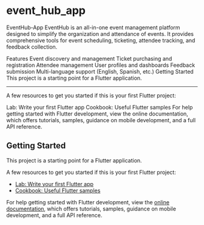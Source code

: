 # event_hub_app


EventHub-App
EventHub is an all-in-one event management platform designed to simplify the organization and attendance of events. It provides comprehensive tools for event scheduling, ticketing, attendee tracking, and feedback collection.

Features
Event discovery and management
Ticket purchasing and registration
Attendee management
User profiles and dashboards
Feedback submission
Multi-language support (English, Spanish, etc.)
Getting Started This project is a starting point for a Flutter application.

---------------------------------------------------------------------------

A few resources to get you started if this is your first Flutter project:

Lab: Write your first Flutter app Cookbook: Useful Flutter samples For help getting started with Flutter development, view the online documentation, which offers tutorials, samples, guidance on mobile development, and a full API reference.



## Getting Started

This project is a starting point for a Flutter application.

A few resources to get you started if this is your first Flutter project:

- [Lab: Write your first Flutter app](https://docs.flutter.dev/get-started/codelab)
- [Cookbook: Useful Flutter samples](https://docs.flutter.dev/cookbook)

For help getting started with Flutter development, view the
[online documentation](https://docs.flutter.dev/), which offers tutorials,
samples, guidance on mobile development, and a full API reference.
